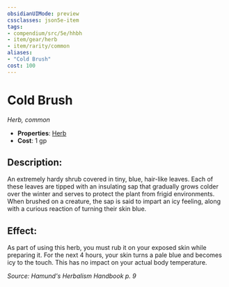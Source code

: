```yaml
---
obsidianUIMode: preview
cssclasses: json5e-item
tags:
- compendium/src/5e/hhbh
- item/gear/herb
- item/rarity/common
aliases: 
- "Cold Brush"
cost: 100
---
```

# Cold Brush
*Herb, common*  

- **Properties**: [Herb](/compendium/rules/item-properties.md#Herb)
- **Cost**: 1 gp

## Description:

An extremely hardy shrub covered in tiny, blue, hair-like leaves. Each of these leaves are tipped with an insulating sap that gradually grows colder over the winter and serves to protect the plant from frigid environments. When brushed on a creature, the sap is said to impart an icy feeling, along with a curious reaction of turning their skin blue.

## Effect:

As part of using this herb, you must rub it on your exposed skin while preparing it. For the next 4 hours, your skin turns a pale blue and becomes icy to the touch. This has no impact on your actual body temperature.

*Source: Hamund's Herbalism Handbook p. 9*